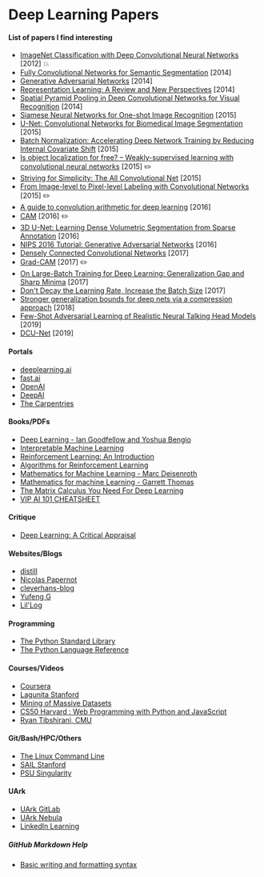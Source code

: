 # Deep Learning Papers
#### List of papers I find interesting
- [ImageNet Classification with Deep Convolutional Neural Networks](http://papers.nips.cc/paper/4824-imagenet-classification-with-deep-convolutional-neural-networ) [2012] :boom:
- [Fully Convolutional Networks for Semantic Segmentation](https://arxiv.org/abs/1411.4038) [2014]
- [Generative Adversarial Networks](https://arxiv.org/abs/1406.2661) [2014]
- [Representation Learning: A Review and New Perspectives](https://arxiv.org/abs/1206.5538) [2014]
- [Spatial Pyramid Pooling in Deep Convolutional Networks for Visual Recognition](https://arxiv.org/abs/1406.4729) [2014]
- [Siamese Neural Networks for One-shot Image Recognition](https://www.cs.cmu.edu/~rsalakhu/papers/oneshot1.pdf) [2015]
- [U-Net: Convolutional Networks for Biomedical Image Segmentation](https://arxiv.org/abs/1505.04597) [2015]
- [Batch Normalization: Accelerating Deep Network Training by Reducing Internal Covariate Shift](https://arxiv.org/abs/1502.03167)  [2015]
- [Is object localization for free? – Weakly-supervised learning with convolutional neural networks](https://hal.inria.fr/hal-01015140v2/document) [2015] :pencil2:
- [Striving for Simplicity: The All Convolutional Net](https://arxiv.org/abs/1412.6806) [2015]
- [From Image-level to Pixel-level Labeling with Convolutional Networks](https://arxiv.org/abs/1411.6228) [2015] :pencil2:
- [A guide to convolution arithmetic for deep learning](https://arxiv.org/abs/1603.07285) [2016]
- [CAM](http://cnnlocalization.csail.mit.edu/Zhou_Learning_Deep_Features_CVPR_2016_paper.pdf) [2016] :pencil2:
- [3D U-Net: Learning Dense Volumetric Segmentation from Sparse Annotation](https://arxiv.org/abs/1606.06650) [2016]
- [NIPS 2016 Tutorial: Generative Adversarial Networks](https://arxiv.org/abs/1701.00160) [2016]
- [Densely Connected Convolutional Networks](https://arxiv.org/abs/1608.06993) [2017]
- [Grad-CAM](https://arxiv.org/abs/1610.02391) [2017] :pencil2:
- [On Large-Batch Training for Deep Learning: Generalization Gap and Sharp Minima](https://arxiv.org/abs/1609.04836) [2017]
- [Don't Decay the Learning Rate, Increase the Batch Size](https://arxiv.org/abs/1711.00489) [2017]
- [Stronger generalization bounds for deep nets via a compression approach](https://arxiv.org/abs/1802.05296) [2018]
- [Few-Shot Adversarial Learning of Realistic Neural Talking Head Models](https://arxiv.org/abs/1905.08233) [2019]
- [DCU-Net](https://doi.org/10.1364/BOE.10.003484) [2019]

#### Portals
- [deeplearning.ai](https://www.deeplearning.ai/)
- [fast.ai](https://www.fast.ai/)
- [OpenAI](https://openai.com/)
- [DeepAI](https://deepai.org/)
- [The Carpentries](https://carpentries.org/)

#### Books/PDFs
- [Deep Learning - Ian Goodfellow and Yoshua Bengio](http://www.deeplearningbook.org/)
- [Interpretable Machine Learning](https://christophm.github.io/interpretable-ml-book/)
- [Reinforcement Learning: An Introduction](https://web.stanford.edu/class/psych209/Readings/SuttonBartoIPRLBook2ndEd.pdf)
- [Algorithms for Reinforcement Learning](https://sites.ualberta.ca/~szepesva/papers/RLAlgsInMDPs-lecture.pdf)
- [Mathematics for Machine Learning - Marc Deisenroth](https://mml-book.github.io/book/mml-book.pdf)
- [Mathematics for machine Learning - Garrett Thomas](http://gwthomas.github.io/docs/math4ml.pdf)
- [The Matrix Calculus You Need For Deep Learning](https://arxiv.org/abs/1802.01528)
- [VIP AI 101 CHEATSHEET](http://www.montreal.ai/ai4all.pdf)

#### Critique
- [Deep Learning: A Critical Appraisal](https://arxiv.org/abs/1801.00631)

#### Websites/Blogs
- [distill](https://distill.pub/)
- [Nicolas Papernot](https://www.papernot.fr/)
- [cleverhans-blog](http://www.cleverhans.io/)
- [Yufeng G](https://towardsdatascience.com/@yufengg)
- [Lil'Log](https://lilianweng.github.io/lil-log/)

#### Programming
- [The Python Standard Library](https://docs.python.org/3/library/)
- [The Python Language Reference](https://docs.python.org/3/reference/index.html#reference-index)

#### Courses/Videos
- [Coursera](https://www.coursera.org/)
- [Lagunita Stanford](https://lagunita.stanford.edu/)
- [Mining of Massive Datasets](http://mmds.org/)
- [CS50 Harvard : Web Programming with Python and JavaScript](https://www.youtube.com/playlist?list=PLhQjrBD2T382hIW-IsOVuXP1uMzEvmcE5)
- [Ryan Tibshirani, CMU](https://www.stat.cmu.edu/~ryantibs/teaching.html)

#### Git/Bash/HPC/Others
- [The Linux Command Line](https://wiki.lib.sun.ac.za/images/c/ca/TLCL-13.07.pdf)
- [SAIL Stanford](https://cs.stanford.edu/csdcf/sail-compute-cluster)
- [PSU Singularity](https://www.psc.edu/user-resources/software/singularity)

#### UArk
- [UArk GitLab](https://git.uark.edu/)
- [UArk Nebula](https://nebula.uark.edu/)
- [LinkedIn Learning](https://its.uark.edu/linkedin-login)

##### GitHub Markdown Help
- [Basic writing and formatting syntax](https://help.github.com/en/articles/basic-writing-and-formatting-syntax)
